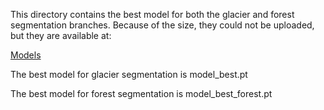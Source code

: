 This directory contains the best model for both the glacier and forest segmentation branches.
Because of the size, they could not be uploaded, but they are available at:

[Models](https://drive.google.com/drive/folders/1a8h3NuNAhjuLieCAadNR_VKRvZ-4uD7b?usp=drive_link)

The best model for glacier segmentation is model_best.pt

The best model for forest segmentation is model_best_forest.pt
